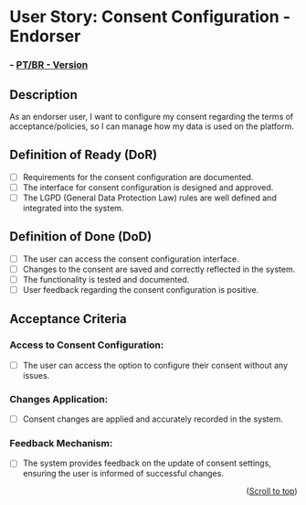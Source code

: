 # User Story: Consent Configuration - Endorser

### - [PT/BR - Version](https://github.com/quarks-team/Projeto-Integrador-SPCGrafeno/blob/main/Documents/userStorys/PTBRUs/ConfiguracaoConsentimentoEndorser.md)

## Description
As an endorser user, I want to configure my consent regarding the terms of acceptance/policies, so I can manage how my data is used on the platform.

## Definition of Ready (DoR)
- [ ] Requirements for the consent configuration are documented.
- [ ] The interface for consent configuration is designed and approved.
- [ ] The LGPD (General Data Protection Law) rules are well defined and integrated into the system.

## Definition of Done (DoD)
- [ ] The user can access the consent configuration interface.
- [ ] Changes to the consent are saved and correctly reflected in the system.
- [ ] The functionality is tested and documented.
- [ ] User feedback regarding the consent configuration is positive.

## Acceptance Criteria

### Access to Consent Configuration:
- [ ] The user can access the option to configure their consent without any issues.

### Changes Application:
- [ ] Consent changes are applied and accurately recorded in the system.

### Feedback Mechanism:
- [ ] The system provides feedback on the update of consent settings, ensuring the user is informed of successful changes.

<p align="right">(<a href="#top">Scroll to top</a>)</p>
